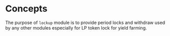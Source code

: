 <!--
order: 1
-->

# Concepts

The purpose of `lockup` module is to provide period locks and withdraw used by any other modules especially for LP token lock for yield farming.
